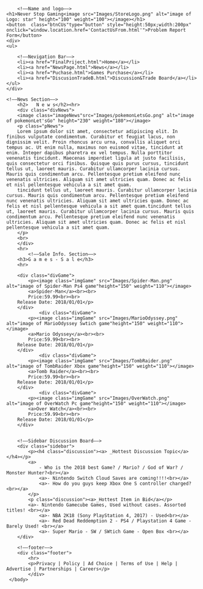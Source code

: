 <!DOCTYPE html>
<html lang="en">
	<head>
	<title>Never Stop Gaming</title>
	<link rel ="stylesheet" href="FinalProjectCss.css">
	</head>
	<body>

		<!––Name and logo––>
	<h1>Never Stop Gaming<image src="Images/StoreLogo.png" alt="image of Logo: star" height="100" weight="100"></image></h1>
	<button  class="btnCUs"type="button" style="height:50px;width:200px" onclick="window.location.href='ContactUsFrom.html'">Problem Report Form</button>
	<div>
	<ul>

		<!––Nevigation Bar––>
		<li><a href="FinalPriject.html">Home</a></li>
		<li><a href="NewsPage.html">News</a></li>
		<li><a href="Puchase.html">Games Purchase</a></li>
		<li><a href="DiscusionTradeB.html">Discussion&Trade Board</a></li>
	</ul>
	</div>

	<!––News Section––>
		<h2>   N e w s</h2><hr>
		<div class="divNews">
		<image class="imageNews"src="Images/pokemonLetsGo.png" alt="image of pokemonLet'sGo" height="230" weight="180"></image>
		<p class="pNews">
		Lorem ipsum dolor sit amet, consectetur adipiscing elit. In finibus vulputate condimentum. Curabitur et feugiat lacus, non dignissim velit. Proin rhoncus arcu urna, convallis aliquet orci tempus ac. Ut enim nulla, maximus non euismod vitae, tincidunt at enim. Integer dapibus pharetra ex vel tempus. Nulla porttitor venenatis tincidunt. Maecenas imperdiet ligula at justo facilisis, quis consectetur orci finibus. Quisque quis purus cursus, tincidunt tellus ut, laoreet mauris. Curabitur ullamcorper lacinia cursus. Mauris quis condimentum arcu. Pellentesque pretium eleifend nunc venenatis ultricies. Aliquam sit amet ultricies quam. Donec ac felis et nisl pellentesque vehicula a sit amet quam.
		tincidunt tellus ut, laoreet mauris. Curabitur ullamcorper lacinia cursus. Mauris quis condimentum arcu. Pellentesque pretium eleifend nunc venenatis ultricies. Aliquam sit amet ultricies quam. Donec ac felis et nisl pellentesque vehicula a sit amet quam.tincidunt tellus ut, laoreet mauris. Curabitur ullamcorper lacinia cursus. Mauris quis condimentum arcu. Pellentesque pretium eleifend nunc venenatis ultricies. Aliquam sit amet ultricies quam. Donec ac felis et nisl pellentesque vehicula a sit amet quam.
		</p>
		<br>
		</div>
		<hr>
			<!––Sale Info. Section––>
		<h3>G a m e s - S a l e</h3>
		<hr>
	
		<div class="divGame">
			<p><image class="imgGame" src="Images/Spider-Man.png" alt="image of Spider-Man Ps4 game"height="150" weight="110"></image>
			<a>Spider-Man</a><br><br>
			Price:59.99<br><br>
		Release Date: 2018/01/01</p>
		</div>
				<div class="divGame">
			<p><image class="imgGame" src="Images/MarioOdyssey.png" alt="image of MarioOdyssey Swtich game"height="150" weight="110"></image>
			<a>Mario Odyssey</a><br><br>
			Price:59.99<br><br>
		Release Date: 2018/01/01</p>
		</div>
				<div class="divGame">
			<p><image class="imgGame" src="Images/TombRaider.png" alt="image of TombRaider Xbox game"height="150" weight="110"></image>
			<a>Tomb Raider</a><br><br>
			Price:59.99<br><br>
		Release Date: 2018/01/01</p>
		</div>
				<div class="divGame">
			<p><image class="imgGame" src="Images/OverWatch.png" alt="image of OverWatch Pc game"height="150" weight="110"></image>
			<a>Over Watch</a><br><br>
			Price:59.99<br><br>
		Release Date: 2018/01/01</p>
		</div>


		<!––Sidebar Discussion Board––>
		<div class="sidebar">
			<p><h4 class="discussion"><a> _Hottest Discussion Topic</a></h4></p>
			<a>
				- Who is the 2018 best Game? / Mario? / God of War? / Monster Hunter?<br></a>
				<a>- Nintendo Switch Cloud Saves are coming!!!!<br></a>
				<a>- How do you guys keep Xbox One S controller charged?<br></a>
			</p>
			<p class="discussion"><a>_Hottest Item in Bid</a></p>
			<a>- Nintendo Gamecube Games, Used without cases. Assorted titles! <br></a>
				<a>- NBA 2K18 (Sony PlayStation 4, 2017) - Used<br></a>
				<a>- Red Dead Reddemption 2 - PS4 / Playstation 4 Game - Barely Used! <br></a>
				<a>- Super Mario - SW / SWtich Game - Open Box <br></a>
		</div>

		<!––footer––>
		<div class="footer">
			<hr>
			<p>Privacy | Policy | Ad Choice | Terms of Use | Help | Advertise | Partnerships | Careers</p>	
			</div>
	 </body>
















